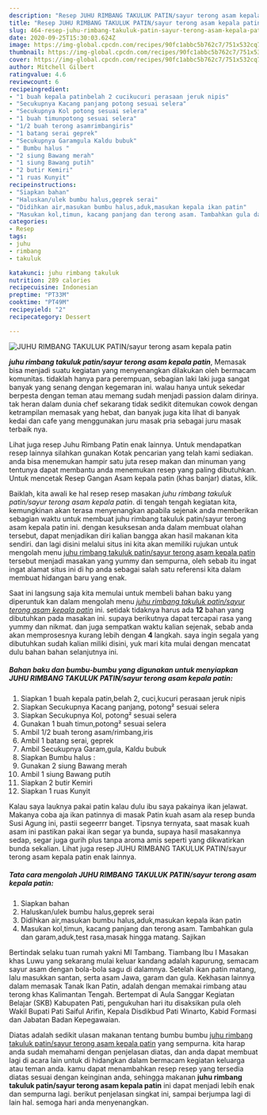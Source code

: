 ```yaml
---
description: "Resep JUHU RIMBANG TAKULUK PATIN/sayur terong asam kepala patin yang mudah"
title: "Resep JUHU RIMBANG TAKULUK PATIN/sayur terong asam kepala patin yang mudah"
slug: 464-resep-juhu-rimbang-takuluk-patin-sayur-terong-asam-kepala-patin-yang-mudah
date: 2020-09-25T15:30:03.624Z
image: https://img-global.cpcdn.com/recipes/90fc1abbc5b762c7/751x532cq70/juhu-rimbang-takuluk-patinsayur-terong-asam-kepala-patin-foto-resep-utama.jpg
thumbnail: https://img-global.cpcdn.com/recipes/90fc1abbc5b762c7/751x532cq70/juhu-rimbang-takuluk-patinsayur-terong-asam-kepala-patin-foto-resep-utama.jpg
cover: https://img-global.cpcdn.com/recipes/90fc1abbc5b762c7/751x532cq70/juhu-rimbang-takuluk-patinsayur-terong-asam-kepala-patin-foto-resep-utama.jpg
author: Mitchell Gilbert
ratingvalue: 4.6
reviewcount: 6
recipeingredient:
- "1 buah kepala patinbelah 2 cucikucuri perasaan jeruk nipis"
- "Secukupnya Kacang panjang potong sesuai selera"
- "Secukupnya Kol potong sesuai selera"
- "1 buah timunpotong sesuai selera"
- "1/2 buah terong asamrimbangiris"
- "1 batang serai geprek"
- "Secukupnya Garamgula Kaldu bubuk"
- " Bumbu halus "
- "2 siung Bawang merah"
- "1 siung Bawang putih"
- "2 butir Kemiri"
- "1 ruas Kunyit"
recipeinstructions:
- "Siapkan bahan"
- "Haluskan/ulek bumbu halus,geprek serai"
- "Didihkan air,masukan bumbu halus,aduk,masukan kepala ikan patin"
- "Masukan kol,timun, kacang panjang dan terong asam. Tambahkan gula dan garam,aduk,test rasa,masak hingga matang. Sajikan"
categories:
- Resep
tags:
- juhu
- rimbang
- takuluk

katakunci: juhu rimbang takuluk 
nutrition: 289 calories
recipecuisine: Indonesian
preptime: "PT33M"
cooktime: "PT49M"
recipeyield: "2"
recipecategory: Dessert

---
```



![JUHU RIMBANG TAKULUK PATIN/sayur terong asam kepala patin](https://img-global.cpcdn.com/recipes/90fc1abbc5b762c7/751x532cq70/juhu-rimbang-takuluk-patinsayur-terong-asam-kepala-patin-foto-resep-utama.jpg)

<b><i>juhu rimbang takuluk patin/sayur terong asam kepala patin</i></b>, Memasak bisa menjadi suatu kegiatan yang menyenangkan dilakukan oleh bermacam komunitas. tidaklah hanya para perempuan, sebagian laki laki juga sangat banyak yang senang dengan kegemaran ini. walau hanya untuk sekedar berpesta dengan teman atau memang sudah menjadi passion dalam dirinya. tak heran dalam dunia chef sekarang tidak sedikit ditemukan cowok dengan ketrampilan memasak yang hebat, dan banyak juga kita lihat di banyak kedai dan cafe yang menggunakan juru masak pria sebagai juru masak terbaik nya.

Lihat juga resep Juhu Rimbang Patin enak lainnya. Untuk mendapatkan resep lainnya silahkan gunakan Kotak pencarian yang telah kami sediakan. anda bisa menemukan hampir satu juta resep makan dan minuman yang tentunya dapat membantu anda menemukan resep yang paling dibutuhkan. Untuk mencetak Resep Gangan Asam kepala patin (khas banjar) diatas, klik.

Baiklah, kita awali ke hal resep resep masakan <i>juhu rimbang takuluk patin/sayur terong asam kepala patin</i>. di tengah tengah kegiatan kita, kemungkinan akan terasa menyenangkan apabila sejenak anda memberikan sebagian waktu untuk membuat juhu rimbang takuluk patin/sayur terong asam kepala patin ini. dengan kesuksesan anda dalam membuat olahan tersebut, dapat menjadikan diri kalian bangga akan hasil makanan kita sendiri. dan lagi disini melalui situs ini kita akan memiliki rujukan untuk mengolah menu <u>juhu rimbang takuluk patin/sayur terong asam kepala patin</u> tersebut menjadi masakan yang yummy dan sempurna, oleh sebab itu ingat ingat alamat situs ini di hp anda sebagai salah satu referensi kita dalam membuat hidangan baru yang enak.


Saat ini langsung saja kita memulai untuk membeli bahan baku yang diperuntuk kan dalam mengolah menu <u><i>juhu rimbang takuluk patin/sayur terong asam kepala patin</i></u> ini. setidak tidaknya harus ada <b>12</b> bahan yang dibutuhkan pada masakan ini. supaya berikutnya dapat tercapai rasa yang yummy dan nikmat. dan juga sempatkan waktu kalian sejenak, sebab anda akan memprosesnya kurang lebih dengan <b>4</b> langkah. saya ingin segala yang dibutuhkan sudah kalian miliki disini, yuk mari kita mulai dengan mencatat dulu bahan bahan selanjutnya ini.

<!--inarticleads1-->

##### Bahan baku dan bumbu-bumbu yang digunakan untuk menyiapkan JUHU RIMBANG TAKULUK PATIN/sayur terong asam kepala patin:

1. Siapkan 1 buah kepala patin,belah 2, cuci,kucuri perasaan jeruk nipis
1. Siapkan Secukupnya Kacang panjang, potong² sesuai selera
1. Siapkan Secukupnya Kol, potong² sesuai selera
1. Gunakan 1 buah timun,potong² sesuai selera
1. Ambil 1/2 buah terong asam/rimbang,iris
1. Ambil 1 batang serai, geprek
1. Ambil Secukupnya Garam,gula, Kaldu bubuk
1. Siapkan  Bumbu halus :
1. Gunakan 2 siung Bawang merah
1. Ambil 1 siung Bawang putih
1. Siapkan 2 butir Kemiri
1. Siapkan 1 ruas Kunyit


Kalau saya lauknya pakai patin kalau dulu ibu saya pakainya ikan jelawat. Makanya coba aja ikan patinnya di masak Patin kuah asam ala resep bunda Susi Agung ini, pastii segeerrr banget. Tipsnya ternyata, saat masak kuah asam ini pastikan pakai ikan segar ya bunda, supaya hasil masakannya sedap, segar juga gurih plus tanpa aroma amis seperti yang dikwatirkan bunda sekalian. Lihat juga resep JUHU RIMBANG TAKULUK PATIN/sayur terong asam kepala patin enak lainnya. 

<!--inarticleads2-->

##### Tata cara mengolah JUHU RIMBANG TAKULUK PATIN/sayur terong asam kepala patin:

1. Siapkan bahan
1. Haluskan/ulek bumbu halus,geprek serai
1. Didihkan air,masukan bumbu halus,aduk,masukan kepala ikan patin
1. Masukan kol,timun, kacang panjang dan terong asam. Tambahkan gula dan garam,aduk,test rasa,masak hingga matang. Sajikan


Bertindak selaku tuan rumah yakni MI Tambang. Tiambang Ibu I Masakan khas Luwu yang sekarang mulai keluar kandang adalah kapurung, semacam sayur asam dengan bola-bola sagu di dalamnya. Setelah ikan patin matang, lalu masukkan santan, serta asam Jawa, garam dan gula. Kekhasan lainnya dalam memasak Tanak Ikan Patin, adalah dengan memakai rimbang atau terong khas Kalimantan Tengah. Bertempat di Aula Sanggar Kegiatan Belajar (SKB) Kabupaten Pati, pengukuhan hari itu disaksikan pula oleh Wakil Bupati Pati Saiful Arifin, Kepala Disdikbud Pati Winarto, Kabid Formasi dan Jabatan Badan Kepegawaian. 

Diatas adalah sedikit ulasan makanan tentang bumbu bumbu <u>juhu rimbang takuluk patin/sayur terong asam kepala patin</u> yang sempurna. kita harap anda sudah memahami dengan penjelasan diatas, dan anda dapat membuat lagi di acara lain untuk di hidangkan dalam bermacam kegiatan keluarga atau teman anda. kamu dapat menambahkan resep resep yang tersedia diatas sesuai dengan keinginan anda, sehingga makanan <b>juhu rimbang takuluk patin/sayur terong asam kepala patin</b> ini dapat menjadi lebih enak dan sempurna lagi. berikut penjelasan singkat ini, sampai berjumpa lagi di lain hal. semoga hari anda menyenangkan.
